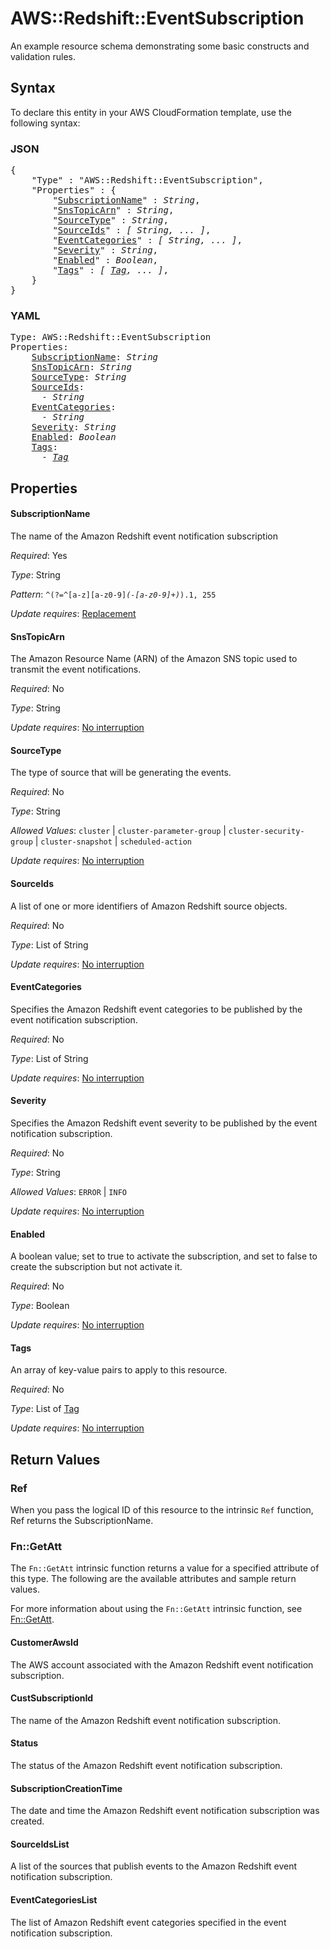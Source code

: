 # AWS::Redshift::EventSubscription

An example resource schema demonstrating some basic constructs and validation rules.

## Syntax

To declare this entity in your AWS CloudFormation template, use the following syntax:

### JSON

<pre>
{
    "Type" : "AWS::Redshift::EventSubscription",
    "Properties" : {
        "<a href="#subscriptionname" title="SubscriptionName">SubscriptionName</a>" : <i>String</i>,
        "<a href="#snstopicarn" title="SnsTopicArn">SnsTopicArn</a>" : <i>String</i>,
        "<a href="#sourcetype" title="SourceType">SourceType</a>" : <i>String</i>,
        "<a href="#sourceids" title="SourceIds">SourceIds</a>" : <i>[ String, ... ]</i>,
        "<a href="#eventcategories" title="EventCategories">EventCategories</a>" : <i>[ String, ... ]</i>,
        "<a href="#severity" title="Severity">Severity</a>" : <i>String</i>,
        "<a href="#enabled" title="Enabled">Enabled</a>" : <i>Boolean</i>,
        "<a href="#tags" title="Tags">Tags</a>" : <i>[ <a href="tag.md">Tag</a>, ... ]</i>,
    }
}
</pre>

### YAML

<pre>
Type: AWS::Redshift::EventSubscription
Properties:
    <a href="#subscriptionname" title="SubscriptionName">SubscriptionName</a>: <i>String</i>
    <a href="#snstopicarn" title="SnsTopicArn">SnsTopicArn</a>: <i>String</i>
    <a href="#sourcetype" title="SourceType">SourceType</a>: <i>String</i>
    <a href="#sourceids" title="SourceIds">SourceIds</a>: <i>
      - String</i>
    <a href="#eventcategories" title="EventCategories">EventCategories</a>: <i>
      - String</i>
    <a href="#severity" title="Severity">Severity</a>: <i>String</i>
    <a href="#enabled" title="Enabled">Enabled</a>: <i>Boolean</i>
    <a href="#tags" title="Tags">Tags</a>: <i>
      - <a href="tag.md">Tag</a></i>
</pre>

## Properties

#### SubscriptionName

The name of the Amazon Redshift event notification subscription

_Required_: Yes

_Type_: String

_Pattern_: <code>^(?=^[a-z][a-z0-9]*(-[a-z0-9]+)*$).{1,255}$</code>

_Update requires_: [Replacement](https://docs.aws.amazon.com/AWSCloudFormation/latest/UserGuide/using-cfn-updating-stacks-update-behaviors.html#update-replacement)

#### SnsTopicArn

The Amazon Resource Name (ARN) of the Amazon SNS topic used to transmit the event notifications.

_Required_: No

_Type_: String

_Update requires_: [No interruption](https://docs.aws.amazon.com/AWSCloudFormation/latest/UserGuide/using-cfn-updating-stacks-update-behaviors.html#update-no-interrupt)

#### SourceType

The type of source that will be generating the events.

_Required_: No

_Type_: String

_Allowed Values_: <code>cluster</code> | <code>cluster-parameter-group</code> | <code>cluster-security-group</code> | <code>cluster-snapshot</code> | <code>scheduled-action</code>

_Update requires_: [No interruption](https://docs.aws.amazon.com/AWSCloudFormation/latest/UserGuide/using-cfn-updating-stacks-update-behaviors.html#update-no-interrupt)

#### SourceIds

A list of one or more identifiers of Amazon Redshift source objects.

_Required_: No

_Type_: List of String

_Update requires_: [No interruption](https://docs.aws.amazon.com/AWSCloudFormation/latest/UserGuide/using-cfn-updating-stacks-update-behaviors.html#update-no-interrupt)

#### EventCategories

Specifies the Amazon Redshift event categories to be published by the event notification subscription.

_Required_: No

_Type_: List of String

_Update requires_: [No interruption](https://docs.aws.amazon.com/AWSCloudFormation/latest/UserGuide/using-cfn-updating-stacks-update-behaviors.html#update-no-interrupt)

#### Severity

Specifies the Amazon Redshift event severity to be published by the event notification subscription.

_Required_: No

_Type_: String

_Allowed Values_: <code>ERROR</code> | <code>INFO</code>

_Update requires_: [No interruption](https://docs.aws.amazon.com/AWSCloudFormation/latest/UserGuide/using-cfn-updating-stacks-update-behaviors.html#update-no-interrupt)

#### Enabled

A boolean value; set to true to activate the subscription, and set to false to create the subscription but not activate it.

_Required_: No

_Type_: Boolean

_Update requires_: [No interruption](https://docs.aws.amazon.com/AWSCloudFormation/latest/UserGuide/using-cfn-updating-stacks-update-behaviors.html#update-no-interrupt)

#### Tags

An array of key-value pairs to apply to this resource.

_Required_: No

_Type_: List of <a href="tag.md">Tag</a>

_Update requires_: [No interruption](https://docs.aws.amazon.com/AWSCloudFormation/latest/UserGuide/using-cfn-updating-stacks-update-behaviors.html#update-no-interrupt)

## Return Values

### Ref

When you pass the logical ID of this resource to the intrinsic `Ref` function, Ref returns the SubscriptionName.

### Fn::GetAtt

The `Fn::GetAtt` intrinsic function returns a value for a specified attribute of this type. The following are the available attributes and sample return values.

For more information about using the `Fn::GetAtt` intrinsic function, see [Fn::GetAtt](https://docs.aws.amazon.com/AWSCloudFormation/latest/UserGuide/intrinsic-function-reference-getatt.html).

#### CustomerAwsId

The AWS account associated with the Amazon Redshift event notification subscription.

#### CustSubscriptionId

The name of the Amazon Redshift event notification subscription.

#### Status

The status of the Amazon Redshift event notification subscription.

#### SubscriptionCreationTime

The date and time the Amazon Redshift event notification subscription was created.

#### SourceIdsList

A list of the sources that publish events to the Amazon Redshift event notification subscription.

#### EventCategoriesList

The list of Amazon Redshift event categories specified in the event notification subscription.
